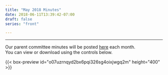 ```yaml
---
title: "May 2018 Minutes"
date: 2018-06-11T13:39:42-07:00
draft: false
series: "front"

---
```


---

Our parent committee minutes will be posted [here](minutes) each month.  
You can view or download using the controls below.  

{{< box-preview id="o07uzrnqyd2bx6pqi326sg4oixjwgq2m" height="400" >}}
